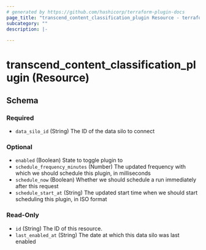 ```yaml
---
# generated by https://github.com/hashicorp/terraform-plugin-docs
page_title: "transcend_content_classification_plugin Resource - terraform-provider-transcend"
subcategory: ""
description: |-
  
---
```


# transcend_content_classification_plugin (Resource)





<!-- schema generated by tfplugindocs -->
## Schema

### Required

- `data_silo_id` (String) The ID of the data silo to connect

### Optional

- `enabled` (Boolean) State to toggle plugin to
- `schedule_frequency_minutes` (Number) The updated frequency with which we should schedule this plugin, in milliseconds
- `schedule_now` (Boolean) Whether we should schedule a run immediately after this request
- `schedule_start_at` (String) The updated start time when we should start scheduling this plugin, in ISO format

### Read-Only

- `id` (String) The ID of this resource.
- `last_enabled_at` (String) The date at which this data silo was last enabled


